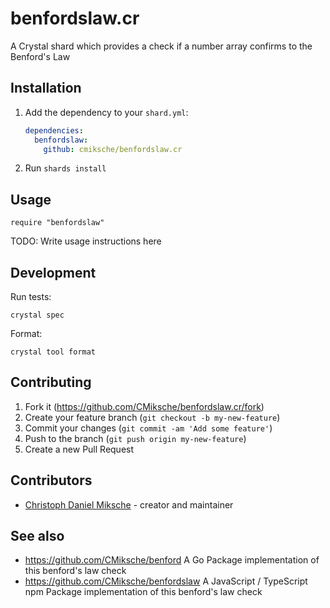 # benfordslaw.cr

A Crystal shard which provides a check if a number array confirms to the Benford's Law

## Installation

1. Add the dependency to your `shard.yml`:

   ```yaml
   dependencies:
     benfordslaw:
       github: cmiksche/benfordslaw.cr
   ```

2. Run `shards install`

## Usage

```crystal
require "benfordslaw"
```

TODO: Write usage instructions here

## Development

Run tests:

    crystal spec

Format:

    crystal tool format

## Contributing

1. Fork it (<https://github.com/CMiksche/benfordslaw.cr/fork>)
2. Create your feature branch (`git checkout -b my-new-feature`)
3. Commit your changes (`git commit -am 'Add some feature'`)
4. Push to the branch (`git push origin my-new-feature`)
5. Create a new Pull Request

## Contributors

- [Christoph Daniel Miksche](https://github.com/CMiksche) - creator and maintainer

## See also

* https://github.com/CMiksche/benford A Go Package implementation of this benford's law check
* https://github.com/CMiksche/benfordslaw A JavaScript / TypeScript npm Package implementation of this benford's law check